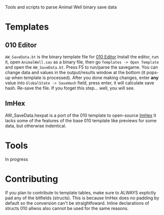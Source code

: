Tools and scripts to parse Animal Well binary save  data

# Templates

## 010 Editor
`AW_SaveData.bt` is the binary template file for [010 Editor](https://www.sweetscape.com/010editor/)
Install the editor, run it, open `AnimalWell.sav` as a binary file, then go `Templates -> Open Template`
and open the `AW_SaveData.bt`. Press F5 to run/parse the savegame.
You can change data and values in the output/results window at the bottom (it pops-up when template is processed).
After you done making changes, enter **any** value into `GlobalState -> SaveHash` field, press enter, it will calculate save hash. Re-save the file. If you forget this step... well, you will see.


## ImHex
AW_SaveData.hexpat is a port of the 010 template to open-source [ImHex](https://imhex.werwolv.net/)
It lacks some of the features of the base 010 template like previews for some data, but otherwise indentical.


# Tools
In progress


# Contributing
If you plan to contribute to template tables, make sure to ALWAYS explictly pad any of the bitfields (structs). This is because ImHex does no padding by default so the conversion can't be straightfoward. Inline declarations of structs 010 allwos also cannot be used for the same reasons.
